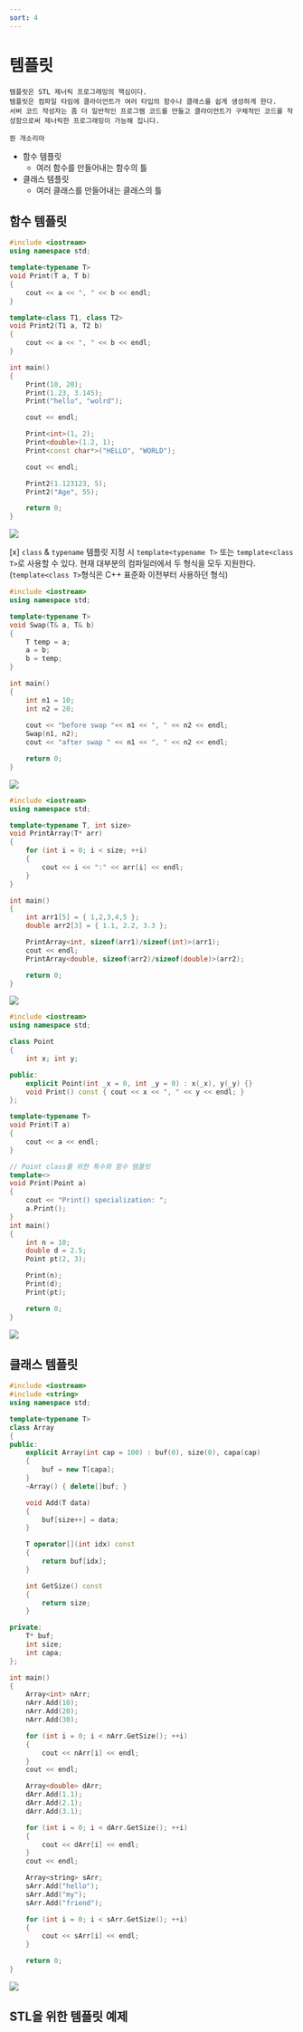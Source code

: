 ```yaml
---
sort: 4
---
```


# 템플릿

```
템플릿은 STL 제너릭 프로그래밍의 핵심이다. 
템플릿은 컴파일 타임에 클라이언트가 여러 타입의 함수나 클래스를 쉽게 생성하게 한다. 
서버 코드 작성자는 좀 더 일반적인 프로그램 코드를 만들고 클라이언트가 구체적인 코드를 작성함으로써 제너릭한 프로그래밍이 가능해 집니다.

뭔 개소리야
```

- 함수 템플릿
	- 여러 함수를 만들어내는 함수의 틀
- 클래스 템플릿
	- 여러 클래스를 만들어내는 클래스의 틀

## 함수 템플릿

```cpp
#include <iostream>
using namespace std;

template<typename T>
void Print(T a, T b)
{
	cout << a << ", " << b << endl;
}

template<class T1, class T2>
void Print2(T1 a, T2 b)
{
	cout << a << ", " << b << endl;
}

int main()
{
	Print(10, 20);
	Print(1.23, 3.145);
	Print("hello", "wolrd");

	cout << endl;

	Print<int>(1, 2);
	Print<double>(1.2, 1);
	Print<const char*>("HELLO", "WORLD");

	cout << endl;

	Print2(1.123123, 5);
	Print2("Age", 55);

	return 0;
}
```

![](2021-01-12-21-47-32.png)

[x] `class` & `typename`
템플릿 지정 시 `template<typename T>` 또는 `template<class T>`로 사용할 수 있다. 현재 대부분의 컴파일러에서 두 형식을 모두 지원한다. (`template<class T>`형식은 C++ 표준화 이전부터 사용하던 형식)

```cpp
#include <iostream>
using namespace std;

template<typename T>
void Swap(T& a, T& b)
{
	T temp = a;
	a = b;
	b = temp;
}

int main()
{
	int n1 = 10;
	int n2 = 20;
	
	cout << "before swap "<< n1 << ", " << n2 << endl;
	Swap(n1, n2);
	cout << "after swap " << n1 << ", " << n2 << endl;

	return 0;
}
```

![](2021-01-12-22-11-13.png)

```cpp
#include <iostream>
using namespace std;

template<typename T, int size>
void PrintArray(T* arr)
{
	for (int i = 0; i < size; ++i)
	{
		cout << i << ":" << arr[i] << endl;
	}
}

int main()
{
	int arr1[5] = { 1,2,3,4,5 };
	double arr2[3] = { 1.1, 2.2, 3.3 };

	PrintArray<int, sizeof(arr1)/sizeof(int)>(arr1);
	cout << endl;
	PrintArray<double, sizeof(arr2)/sizeof(double)>(arr2);

	return 0;
}
```

![](2021-01-12-22-11-47.png)

```cpp
#include <iostream>
using namespace std;

class Point
{
	int x; int y;

public:
	explicit Point(int _x = 0, int _y = 0) : x(_x), y(_y) {}
	void Print() const { cout << x << ", " << y << endl; }
};

template<typename T>
void Print(T a)
{
	cout << a << endl;
}

// Point class를 위한 특수화 함수 템플릿
template<>
void Print(Point a)
{
	cout << "Print() specialization: ";
	a.Print();
}
int main()
{
	int n = 10;
	double d = 2.5;
	Point pt(2, 3);

	Print(n);
	Print(d);
	Print(pt);

	return 0;
}
```

![](2021-01-12-22-16-41.png)

## 클래스 템플릿

```cpp
#include <iostream>
#include <string>
using namespace std;

template<typename T>
class Array
{
public:
	explicit Array(int cap = 100) : buf(0), size(0), capa(cap)
	{
		buf = new T[capa];
	}
	~Array() { delete[]buf; }

	void Add(T data)
	{
		buf[size++] = data;
	}

	T operator[](int idx) const
	{
		return buf[idx];
	}

	int GetSize() const
	{
		return size;
	}

private:
	T* buf;
	int size;
	int capa;
};

int main()
{
	Array<int> nArr;
	nArr.Add(10);
	nArr.Add(20);
	nArr.Add(30);

	for (int i = 0; i < nArr.GetSize(); ++i)
	{
		cout << nArr[i] << endl;
	}
	cout << endl;

	Array<double> dArr;
	dArr.Add(1.1);
	dArr.Add(2.1);
	dArr.Add(3.1);

	for (int i = 0; i < dArr.GetSize(); ++i)
	{
		cout << dArr[i] << endl;
	}
	cout << endl;

	Array<string> sArr;
	sArr.Add("hello");
	sArr.Add("my");
	sArr.Add("friend");

	for (int i = 0; i < sArr.GetSize(); ++i)
	{
		cout << sArr[i] << endl;
	}

	return 0;
}
```

![](2021-01-12-22-25-28.png)

## STL을 위한 템플릿 예제